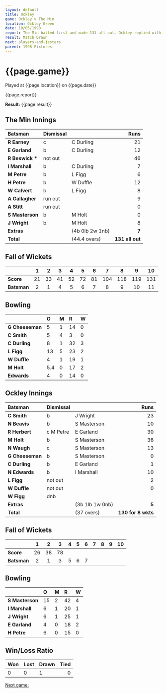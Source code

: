 ```yaml
---
layout: default
title: Ockley
game: Ockley v The Min
location: Ockley Green
date: 10/05/1998
report: The Min batted first and made 131 all out. Ockley replied with 130 for 8 wkts, before time ran out
result: Match Drawn
next: players-and-jesters
parent: 1998 Fixtures
---
```


# {{page.game}}

Played at {{page.location}} on {{page.date}}

{{page.report}}

**Result:** {{page.result}}

## The Min Innings

| Batsman | Dismissal |  | Runs |
|:---|:---|---|---:|
| **R Earney** | c | C Durling | 21 |
| **E Garland** | b | C Durling | 12 |
| **R Beswick &#42;** | not out |  | 46 |
| **I Marshall** | b | C Durling | 7 |
| **M Petre** | b | L Figg | 6 |
| **H Petre** | b | W Duffle | 12 |
| **W Calvert** | b | L Figg | 8 |
| **A Gallagher** | run out |  | 9 |
| **A Stitt** | run out |  | 0 |
| **S Masterson** | b | M Holt | 0 |
| **J Wright** | b | M Holt | 8 |
| **Extras** | | (4b 0lb 2w 1nb) | **7** |
| **Total** | | (44.4 overs) | ****131 all out**** |

## Fall of Wickets

| | 1 | 2 | 3 | 4 | 5 | 6 | 7 | 8 | 9 | 10 |
|---|:---:|:---:|:---:|:---:|:---:|:---:|:---:|:---:|:---:|:---:|
| **Score** | 21 | 33 | 41 | 52 | 72 | 81 | 104 | 118 | 119 | 131 |
| **Batsman** | 2 | 1 | 4 | 5 | 6 | 7 | 8 | 9 | 10 | 11 |

## Bowling

| | O | M | R | W |
|---|:---|:---|:---|:---|
| **G Cheeseman** | 5 | 1 | 14 | 0 |
| **C Smith** | 5 | 4 | 3 | 0 |
| **C Durling** | 8 | 1 | 32 | 3 |
| **L Figg** | 13 | 5 | 23 | 2 |
| **W Duffle** | 4 | 1 | 19 | 1 |
| **M Holt** | 5.4 | 0 | 17 | 2 |
| **Edwards** | 4 | 0 | 14 | 0 |

## Ockley Innings

| Batsman | Dismissal |  | Runs |
|:---|:---|---|---:|
| **C Smith** | b | J Wright | 23 |
| **N Beavis** | b | S Masterson | 10 |
| **R Herbert** | c M Petre | E Garland | 30 |
| **M Holt** | b | S Masterson | 36 |
| **N Waugh** | c | S Masterson | 13 |
| **G Cheeseman** | b | S Masterson | 0 |
| **C Durling** | b | E Garland | 1 |
| **N Edwards** | b | I Marshall | 10 |
| **L Figg** | not out |  | 2 |
| **W Duffle** | not out |  | 0 |
| **W Figg** | dnb |  |  |
| **Extras** | | (3b 1lb 1w 0nb) | **5** |
| **Total** | | (37 overs) | ****130 for 8 wkts**** |

## Fall of Wickets

| | 1 | 2 | 3 | 4 | 5 | 6 | 7 | 8 | 9 | 10 |
|---|:---:|:---:|:---:|:---:|:---:|:---:|:---:|:---:|:---:|:---:|
| **Score** | 26 | 38 | 78 |  |  |  |  |  |  |  |
| **Batsman** | 2 | 1 | 3 | 5 | 6 | 7 |  |  |  |  |

## Bowling

| | O | M | R | W |
|---|:---|:---|:---|:---|
| **S Masterson** | 15 | 2 | 42 | 4 |
| **I Marshall** | 6 | 1 | 20 | 1 |
| **J Wright** | 6 | 1 | 25 | 1 |
| **E Garland** | 4 | 0 | 18 | 2 |
| **H Petre** | 6 | 0 | 15 | 0 |

## Win/Loss Ratio

| Won | Lost | Drawn | Tied |
|:---|:---|:---|---:|
| 0 | 0 | 1 | 0 |

[Next game:]({{page.next}})